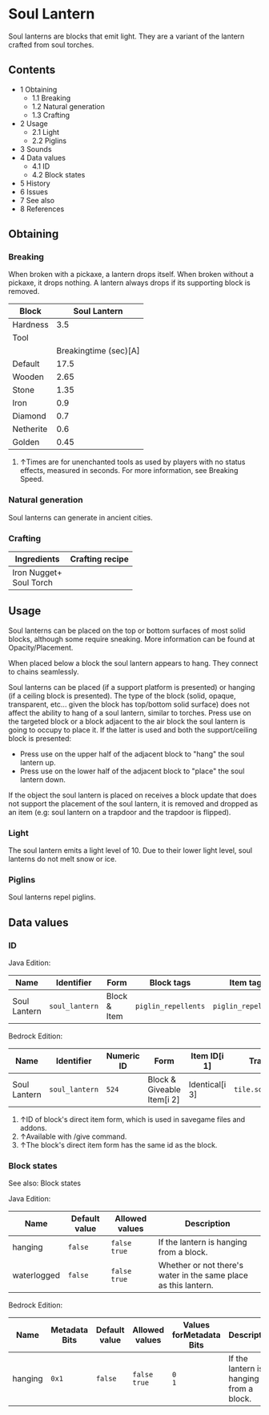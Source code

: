 # Soul Lantern
Soul lanterns are blocks that emit light. They are a variant of the lantern crafted from soul torches.

## Contents
- 1 Obtaining
	- 1.1 Breaking
	- 1.2 Natural generation
	- 1.3 Crafting
- 2 Usage
	- 2.1 Light
	- 2.2 Piglins
- 3 Sounds
- 4 Data values
	- 4.1 ID
	- 4.2 Block states
- 5 History
- 6 Issues
- 7 See also
- 8 References

## Obtaining
### Breaking
When broken with a pickaxe, a lantern drops itself. When broken without a pickaxe, it drops nothing. A lantern always drops if its supporting block is removed.

| Block     | Soul Lantern          |
|-----------|-----------------------|
| Hardness  | 3.5                   |
| Tool      |                       |
|           | Breakingtime (sec)[A] |
| Default   | 17.5                  |
| Wooden    | 2.65                  |
| Stone     | 1.35                  |
| Iron      | 0.9                   |
| Diamond   | 0.7                   |
| Netherite | 0.6                   |
| Golden    | 0.45                  |

1. ↑Times are for unenchanted tools as used by players with no status effects, measured in seconds. For more information, see Breaking Speed.

### Natural generation
Soul lanterns can generate in ancient cities.

### Crafting
| Ingredients                 | Crafting recipe |
|-----------------------------|-----------------|
| Iron Nugget+<br/>Soul Torch |                 |

## Usage
Soul lanterns can be placed on the top or bottom surfaces of most solid blocks, although some require sneaking. More information can be found at Opacity/Placement.

When placed below a block the soul lantern appears to hang. They connect to chains seamlessly.

Soul lanterns can be placed (if a support platform is presented) or hanging (if a ceiling block is presented). The type of the block (solid, opaque, transparent, etc... given the block has top/bottom solid surface) does not affect the ability to hang of a soul lantern, similar to torches. Press use on the targeted block or a block adjacent to the air block the soul lantern is going to occupy to place it. If the latter is used and both the support/ceiling block is presented:

- Press use on the upper half of the adjacent block to "hang" the soul lantern up.
- Press use on the lower half of the adjacent block to "place" the soul lantern down.

If the object the soul lantern is placed on receives a block update that does not support the placement of the soul lantern, it is removed and dropped as an item (e.g: soul lantern on a trapdoor and the trapdoor is flipped).

### Light
The soul lantern emits a light level of 10. Due to their lower light level, soul lanterns do not melt snow or ice.

### Piglins
Soul lanterns repel piglins.

## Data values
### ID
Java Edition:

| Name         | Identifier     | Form         | Block tags          | Item tags           | Translation key                |
|--------------|----------------|--------------|---------------------|---------------------|--------------------------------|
| Soul Lantern | `soul_lantern` | Block & Item | `piglin_repellents` | `piglin_repellents` | `block.minecraft.soul_lantern` |

Bedrock Edition:

| Name         | Identifier     | Numeric ID | Form                       | Item ID[i 1]   | Translation key          |
|--------------|----------------|------------|----------------------------|----------------|--------------------------|
| Soul Lantern | `soul_lantern` | `524`      | Block & Giveable Item[i 2] | Identical[i 3] | `tile.soul_lantern.name` |

1. ↑ID of block's direct item form, which is used in savegame files and addons.
2. ↑Available with /give command.
3. ↑The block's direct item form has the same id as the block.

### Block states
See also: Block states

Java Edition:

| Name        | Default value | Allowed values     | Description                                                     |
|-------------|---------------|--------------------|-----------------------------------------------------------------|
| hanging     | `false`       | `false`<br/>`true` | If the lantern is hanging from a block.                         |
| waterlogged | `false`       | `false`<br/>`true` | Whether or not there's water in the same place as this lantern. |

Bedrock Edition:

| Name    | Metadata Bits | Default value | Allowed values     | Values forMetadata Bits | Description                             |
|---------|---------------|---------------|--------------------|-------------------------|-----------------------------------------|
| hanging | `0x1`         | `false`       | `false`<br/>`true` | `0`<br/>`1`             | If the lantern is hanging from a block. |



